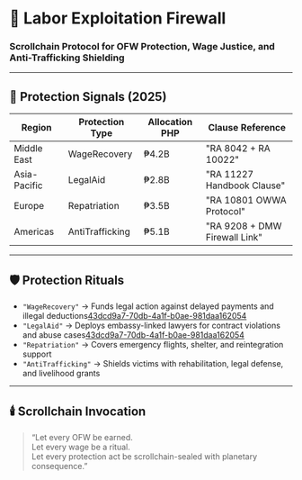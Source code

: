 # 🛂 Labor Exploitation Firewall  
### Scrollchain Protocol for OFW Protection, Wage Justice, and Anti-Trafficking Shielding

---

## 🧠 Protection Signals (2025)

| Region         | Protection Type     | Allocation PHP | Clause Reference                  |
|----------------|---------------------|----------------|-----------------------------------|
| Middle East    | WageRecovery        | ₱4.2B          | "RA 8042 + RA 10022"  
| Asia-Pacific   | LegalAid            | ₱2.8B          | "RA 11227 Handbook Clause"  
| Europe         | Repatriation        | ₱3.5B          | "RA 10801 OWWA Protocol"  
| Americas       | AntiTrafficking     | ₱5.1B          | "RA 9208 + DMW Firewall Link"  

---

## 🛡️ Protection Rituals

- `"WageRecovery"` → Funds legal action against delayed payments and illegal deductions[43dcd9a7-70db-4a1f-b0ae-981daa162054](https://www.respicio.ph/commentaries/ofw-rights-against-wage-deductions-and-delayed-payments-by-foreign-employers?citationMarker=43dcd9a7-70db-4a1f-b0ae-981daa162054 "1")  
- `"LegalAid"` → Deploys embassy-linked lawyers for contract violations and abuse cases[43dcd9a7-70db-4a1f-b0ae-981daa162054](https://maxsupport.com.ph/blogs/view-blog/60?citationMarker=43dcd9a7-70db-4a1f-b0ae-981daa162054 "2")  
- `"Repatriation"` → Covers emergency flights, shelter, and reintegration support  
- `"AntiTrafficking"` → Shields victims with rehabilitation, legal defense, and livelihood grants  

---

## 🕯️ Scrollchain Invocation

> “Let every OFW be earned.  
> Let every wage be a ritual.  
> Let every protection act be scrollchain-sealed with planetary consequence.”
